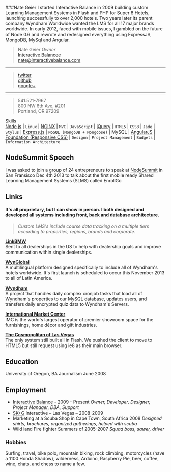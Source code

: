 ###Nate Geier
I started Interactive Balance in 2009 building custom Learning Management Systems in Flash and PHP for Super 8 Hotels, launching successfully to over 2,000 hotels. Two years later its parent company Wyndham Worldwide wanted the LMS for all 17 major brands worldwide. In early 2012, faced with mobile issues, I gambled on the future of Node 0.6 and rewrote and redesigned everything using ExpressJS, MongoDB, MySql and Angular.

>Nate Geier *Owner*  
>[Interactive Balancee](http://interactivebalance.com)  
><nate@interactivebalance.com>  
***
>[twitter](https://twitter.com/nategeier)  
>[github](https://github.com/nategeier)  
>[google+](https://plus.google.com/u/0/+NateGeier/about)  
***
>541.521-7967  
>800 NW 6th Ave, #201  
>Portland, OR 97209  

Skills  
[Node.js](http://nodejs.org/) | `Linux` | [NGINX](http://wiki.nginx.org/Main) | `MVC` | `JavaScript` | [jQuery](http://jquery.com) | `HTML5` | `CSS3` | `Jade` | `Stylus` | [Express.js](http://expressjs.com/) | `NoSQL (MongoDB + Mongoose)` | MySQL | [AngularJS](http://angularjs.org/) | [Foundation (Responsive CSS)](http://foundation.zurb.com/) | `Designn` | `Project Management` | `Budgets` | `Information Architecture`

## NodeSummit Speech
I was asked to join a group of 24 entrepreneurs to speak at [NodeSummit](http://nodesummit.com/speakers/) in San Fransisco Dec 4th 2013 to talk about the first mobile ready Shared Learning Management Systems (SLMS) called EnrollGo

## Links
#### It's all proprietary, but I can show in person. I both designed and developed all systems including front, back and database architecture.
>*Custom LMS's include course data tracking on a multiple tiers according to properties, regions, brands and corporate.*

**[LinkBMW](http://linkbmw.com/sessions/new?redir=/)**  
Sent to all dealerships in the US to help with dealership goals and improve communication within single dealerships.

**[WynGlobal](http://wynglobal.com/)**  
A multilingual platform designed specifically to include all of Wyndham's hotels worldwide. It's first launch is scheduled to occur this November 2013 to all of Latin America.

**[Wyndham](http://wyndhamonboarding.com/)**  
A project that handles daily complex cronjob tasks that load all of Wyndham's properties to our MySQL database, updates users, and transfers daily encrypted quiz data to Wyndham's Servers.

**[International Market Center](http://iamimc.com/)**  
IMC is the world's largest operator of premier showroom space for the furnishings, home décor and gift industries.

**[The Cosmopolitan of Las Vegas](http://costaronline.com/)**  
The only system still built all in Flash. We pushed the client to move to HTML5 but still request using ie8 as their main browser.

## Education
University of Oregon, BA Journalism June 2008 


## Employment
* [Interactive Balance](http://interactivebalance.com/) - 2009 - Present *Owner, Developer, Designer, Project Manager, DBA, Support*  
* [SK+G](http://www.skgadvertising.com/) Interactive – Las Vegas – 2008-2009  
* Marketing at a Scuba Shop in Cape Town, South Africa 2008 *Designed shirts, brochures, organized gatherings, helped with scuba* 
* Wild land Fire fighter Summers of 2005-2007 *Squad boss, sawer, driver*  

### Hobbies
Surfing, travel, bike polo, mountain biking, rock climbing, motorcycles (have a 1100 Honda Shadow), wilderness, Arduino, Raspberry Pie, beer, coffee, wine, chats, and chess to name a few.

